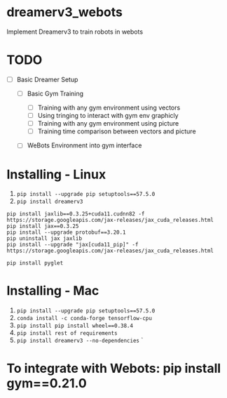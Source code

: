 # dreamerv3_webots
Implement Dreamerv3 to train robots in webots

# TODO
- [ ] Basic Dreamer Setup
    - [ ] Basic Gym Training
        - [ ] Training with any gym environment using vectors
        - [ ] Using tringing to interact with gym env graphicly
        - [ ] Training with any gym environment using picture
        - [ ] Training time comparison between vectors and picture
    - [ ] WeBots Environment into gym interface



# Installing - Linux
1) `pip install --upgrade pip setuptools==57.5.0`
2) `pip install dreamerv3`
```
pip install jaxlib==0.3.25+cuda11.cudnn82 -f https://storage.googleapis.com/jax-releases/jax_cuda_releases.html
pip install jax==0.3.25
pip install --upgrade protobuf==3.20.1
pip uninstall jax jaxlib
pip install --upgrade "jax[cuda11_pip]" -f https://storage.googleapis.com/jax-releases/jax_cuda_releases.html
```
`pip install pyglet`
# Installing - Mac
1) `pip install --upgrade pip setuptools==57.5.0`
2) `conda install -c conda-forge tensorflow-cpu`
3) `pip install pip install wheel==0.38.4`
4) `pip install rest of requirements`
5) `pip install dreamerv3 --no-dependencies` `

# To integrate with Webots: pip install gym==0.21.0